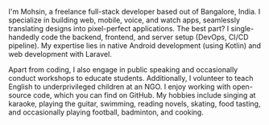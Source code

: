 I'm Mohsin, a freelance full-stack developer based out of Bangalore, India. I specialize in building web, mobile, voice, and watch apps, seamlessly translating designs into pixel-perfect applications. The best part? I single-handedly code the backend, frontend, and server setup (DevOps, CI/CD pipeline). My expertise lies in native Android development (using Kotlin) and web development with Laravel.

Apart from coding, I also engage in public speaking and occasionally conduct workshops to educate students. Additionally, I volunteer to teach English to underprivileged children at an NGO. I enjoy working with open-source code, which you can find on GitHub. My hobbies include singing at karaoke, playing the guitar, swimming, reading novels, skating, food tasting, and occasionally playing football, badminton, and cooking.
